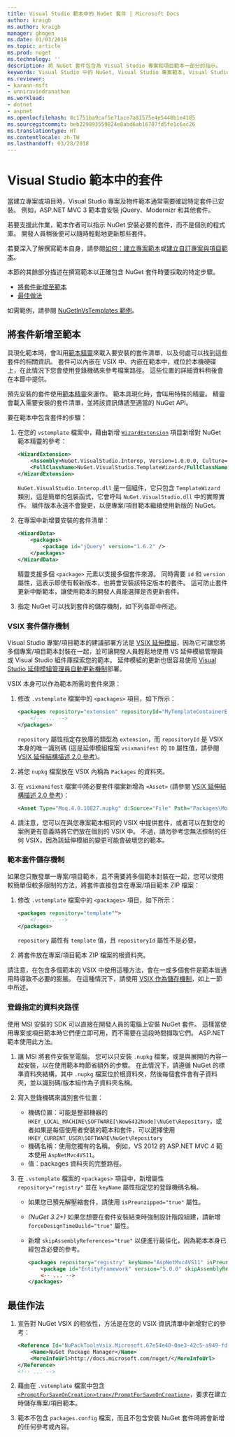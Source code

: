 ```yaml
---
title: Visual Studio 範本中的 NuGet 套件 | Microsoft Docs
author: kraigb
ms.author: kraigb
manager: ghogen
ms.date: 01/03/2018
ms.topic: article
ms.prod: nuget
ms.technology: ''
description: 將 NuGet 套件包含為 Visual Studio 專案和項目範本一部分的指示。
keywords: Visual Studio 中的 NuGet, Visual Studio 專案範本, Visual Studio 項目範本, 專案範本中的套件, 項目範本中的套件
ms.reviewer:
- karann-msft
- unniravindranathan
ms.workload:
- dotnet
- aspnet
ms.openlocfilehash: 8c1751ba9caf5e71ace7a81575e4e5448b1e4185
ms.sourcegitcommit: beb229893559824e8abd6ab16707fd5fe1c6ac26
ms.translationtype: HT
ms.contentlocale: zh-TW
ms.lasthandoff: 03/28/2018
---
```

# <a name="packages-in-visual-studio-templates"></a>Visual Studio 範本中的套件

當建立專案或項目時，Visual Studio 專案及物件範本通常需要確認特定套件已安裝。 例如，ASP.NET MVC 3 範本會安裝 jQuery、Modernizr 和其他套件。

若要支援此作業，範本作者可以指示 NuGet 安裝必要的套件，而不是個別的程式庫。 開發人員稍後便可以隨時輕鬆地更新那些套件。

若要深入了解撰寫範本自身，請參閱[如何：建立專案範本](/visualstudio/ide/how-to-create-project-templates)或[建立自訂專案與項目範本](/visualstudio/extensibility/creating-custom-project-and-item-templates)。

本節的其餘部分描述在撰寫範本以正確包含 NuGet 套件時要採取的特定步驟。

- [將套件新增至範本](#adding-packages-to-a-template)
- [最佳做法](#best-practices)

如需範例，請參閱 [NuGetInVsTemplates 範例](https://bitbucket.org/marcind/nugetinvstemplates)。

## <a name="adding-packages-to-a-template"></a>將套件新增至範本

具現化範本時，會叫用[範本精靈](/visualstudio/extensibility/how-to-use-wizards-with-project-templates)來載入要安裝的套件清單，以及何處可以找到這些套件的相關資訊。 套件可以內嵌在 VSIX 中、內嵌在範本中，或位於本機硬碟上，在此情況下您會使用登錄機碼來參考檔案路徑。 這些位置的詳細資料稍後會在本節中提供。

預先安裝的套件使用[範本精靈](/visualstudio/extensibility/how-to-use-wizards-with-project-templates)來運作。 範本具現化時，會叫用特殊的精靈。 精靈會載入需要安裝的套件清單，並將該資訊傳遞至適當的 NuGet API。

要在範本中包含套件的步驟：

1. 在您的 `vstemplate` 檔案中，藉由新增 [`WizardExtension`](/visualstudio/extensibility/wizardextension-element-visual-studio-templates) 項目新增對 NuGet 範本精靈的參考：

    ```xml
    <WizardExtension>
        <Assembly>NuGet.VisualStudio.Interop, Version=1.0.0.0, Culture=neutral, PublicKeyToken=b03f5f7f11d50a3a</Assembly>
        <FullClassName>NuGet.VisualStudio.TemplateWizard</FullClassName>
    </WizardExtension>
    ```

    `NuGet.VisualStudio.Interop.dll` 是一個組件，它只包含 `TemplateWizard` 類別，這是簡單的包裝函式，它會呼叫 `NuGet.VisualStudio.dll` 中的實際實作。 組件版本永遠不會變更，以便專案/項目範本繼續使用新版的 NuGet。

1. 在專案中新增要安裝的套件清單：

    ```xml
    <WizardData>
        <packages>
            <package id="jQuery" version="1.6.2" />
        </packages>
    </WizardData>
    ```

    精靈支援多個 `<package>` 元素以支援多個套件來源。 同時需要 `id` 和 `version` 屬性，這表示即使有較新版本，也將會安裝該特定版本的套件。 這可防止套件更新中斷範本，讓使用範本的開發人員能選擇是否更新套件。

1. 指定 NuGet 可以找到套件的儲存機制，如下列各節中所述。

### <a name="vsix-package-repository"></a>VSIX 套件儲存機制

Visual Studio 專案/項目範本的建議部署方法是 [VSIX 延伸模組](/visualstudio/extensibility/shipping-visual-studio-extensions)，因為它可讓您將多個專案/項目範本封裝在一起，並可讓開發人員輕鬆地使用 VS 延伸模組管理員或 Visual Studio 組件庫探索您的範本。 延伸模組的更新也很容易使用 [Visual Studio 延伸模組管理員自動更新機制](/visualstudio/extensibility/how-to-update-a-visual-studio-extension)部署。

VSIX 本身可以作為範本所需的套件來源：

1. 修改 `.vstemplate` 檔案中的 `<packages>` 項目，如下所示：

    ```xml
    <packages repository="extension" repositoryId="MyTemplateContainerExtensionId">
        <!-- ... -->
    </packages>
    ```

    `repository` 屬性指定存放庫的類型為 `extension`，而 `repositoryId` 是 VSIX 本身的唯一識別碼 (這是延伸模組檔案 `vsixmanifest` 的 `ID` 屬性值，請參閱 [VSIX 延伸結構描述 2.0 參考](/visualstudio/extensibility/vsix-extension-schema-2-0-reference))。

1. 將您 `nupkg` 檔案放在 VSIX 內稱為 `Packages` 的資料夾。

1. 在 `vsixmanifest` 檔案中將必要套件檔案新增為 `<Asset>` (請參閱 [VSIX 延伸結構描述 2.0 參考](/visualstudio/extensibility/vsix-extension-schema-2-0-reference))：

    ```xml
    <Asset Type="Moq.4.0.10827.nupkg" d:Source="File" Path="Packages\Moq.4.0.10827.nupkg" d:VsixSubPath="Packages" />
    ```

1. 請注意，您可以在與您專案範本相同的 VSIX 中提供套件，或者可以在對您的案例更有意義時將它們放在個別的 VSIX 中。 不過，請勿參考您無法控制的任何 VSIX，因為該延伸模組的變更可能會破壞您的範本。

### <a name="template-package-repository"></a>範本套件儲存機制

如果您只散發單一專案/項目範本，且不需要將多個範本封裝在一起，您可以使用較簡單但較多限制的方法，將套件直接包含在專案/項目範本 ZIP 檔案：

1. 修改 `.vstemplate` 檔案中的 `<packages>` 項目，如下所示：

    ```xml
    <packages repository="template"">
        <!-- ... -->
    </packages>
    ```

    `repository` 屬性有 `template` 值，且 `repositoryId` 屬性不是必要。

1. 將套件放在專案/項目範本 ZIP 檔案的根資料夾。

請注意，在包含多個範本的 VSIX 中使用這種方法，會在一或多個套件是範本皆通用時導致不必要的膨脹。 在這種情況下，請使用 [VSIX 作為儲存機制](#vsix-package-repository)，如上一節中所述。

### <a name="registry-specified-folder-path"></a>登錄指定的資料夾路徑

使用 MSI 安裝的 SDK 可以直接在開發人員的電腦上安裝 NuGet 套件。 這樣當使用專案或項目範本時它們便立即可用，而不需要在這段時間擷取它們。 ASP.NET 範本使用此方法。

1. 讓 MSI 將套件安裝至電腦。 您可以只安裝 `.nupkg` 檔案，或是與展開的內容一起安裝，以在使用範本時節省額外的步驟。 在此情況下，請遵循 NuGet 的標準資料夾結構，其中 `.nupkg` 檔案位於根資料夾，然後每個套件會有子資料夾，並以識別碼/版本組作為子資料夾名稱。

1. 寫入登錄機碼來識別套件位置：

    - 機碼位置：可能是整部機器的 `HKEY_LOCAL_MACHINE\SOFTWARE[\Wow6432Node]\NuGet\Repository`，或者如果是每個使用者安裝的範本和套件，可以選擇使用 `HKEY_CURRENT_USER\SOFTWARE\NuGet\Repository`
    - 機碼名稱：使用您獨有的名稱。 例如，VS 2012 的 ASP.NET MVC 4 範本使用 `AspNetMvc4VS11`。
    - 值：packages 資料夾的完整路徑。

1. 在 `.vstemplate` 檔案的 `<packages>` 項目中，新增屬性 `repository="registry"` 並在 `keyName` 屬性指定您的登錄機碼名稱。

    - 如果您已預先解壓縮套件，請使用 `isPreunzipped="true"` 屬性。
    - *(NuGet 3.2+)* 如果您想要在套件安裝結束時強制設計階段組建，請新增 `forceDesignTimeBuild="true"` 屬性。
    - 新增 `skipAssemblyReferences="true"` 以便進行最佳化，因為範本本身已經包含必要的參考。

        ```xml
        <packages repository="registry" keyName="AspNetMvc4VS11" isPreunzipped="true">
            <package id="EntityFramework" version="5.0.0" skipAssemblyReferences="true" />
            <-- ... -->
        </packages>
        ```

## <a name="best-practices"></a>最佳作法

1. 宣告對 NuGet VSIX 的相依性，方法是在您的 VSIX 資訊清單中新增對它的參考：

    ```xml
    <Reference Id="NuPackToolsVsix.Microsoft.67e54e40-0ae3-42c5-a949-fddf5739e7a5" MinVersion="1.7.30402.9028">
        <Name>NuGet Package Manager</Name>
        <MoreInfoUrl>http://docs.microsoft.com/nuget/</MoreInfoUrl>
    </Reference>
    <!-- ... -->
    ```

1. 藉由在 `.vstemplate` 檔案中包含 [`<PromptForSaveOnCreation>true</PromptForSaveOnCreation>`](/visualstudio/extensibility/promptforsaveoncreation-element-visual-studio-templates)，要求在建立時儲存專案/項目範本。

1. 範本不包含 `packages.config` 檔案，而且不包含安裝 NuGet 套件時將會新增的任何參考或內容。
